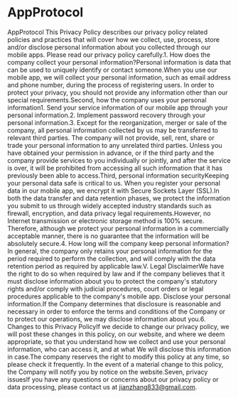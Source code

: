 # AppProtocol
AppProtocol
This Privacy Policy describes our privacy policy related policies and practices that will cover how we collect, use, process, store and/or disclose personal information about you collected through our mobile apps. Please read our privacy policy carefully.1. How does the company collect your personal information?Personal information is data that can be used to uniquely identify or contact someone.When you use our mobile app, we will collect your personal information, such as email address and phone number, during the process of registering users. In order to protect your privacy, you should not provide any information other than our special requirements.Second, how the company uses your personal information1. Send your service information of our mobile app through your personal information.2. Implement password recovery through your personal information.3. Except for the reorganization, merger or sale of the company, all personal information collected by us may be transferred to relevant third parties. The company will not provide, sell, rent, share or trade your personal information to any unrelated third parties. Unless you have obtained your permission in advance, or if the third party and the company provide services to you individually or jointly, and after the service is over, it will be prohibited from accessing all such information that it has previously been able to access.Third, personal information securityKeeping your personal data safe is critical to us. When you register your personal data in our mobile app, we encrypt it with Secure Sockets Layer (SSL).In both the data transfer and data retention phases, we protect the information you submit to us through widely accepted industry standards such as firewall, encryption, and data privacy legal requirements.However, no Internet transmission or electronic storage method is 100% secure. Therefore, although we protect your personal information in a commercially acceptable manner, there is no guarantee that the information will be absolutely secure.4. How long will the company keep personal information?In general, the company only retains your personal information for the period required to perform the collection, and will comply with the data retention period as required by applicable law.V. Legal DisclaimerWe have the right to do so when required by law and if the company believes that it must disclose information about you to protect the company's statutory rights and/or comply with judicial procedures, court orders or legal procedures applicable to the company's mobile app. Disclose your personal information.If the Company determines that disclosure is reasonable and necessary in order to enforce the terms and conditions of the Company or to protect our operations, we may disclose information about you.6. Changes to this Privacy PolicyIf we decide to change our privacy policy, we will post these changes in this policy, on our website, and where we deem appropriate, so that you understand how we collect and use your personal information, who can access it, and at what We will disclose this information in case.The company reserves the right to modify this policy at any time, so please check it frequently. In the event of a material change to this policy, the Company will notify you by notice on the website.Seven, privacy issuesIf you have any questions or concerns about our privacy policy or data processing, please contact us at jianzhang833@gmail.com.
